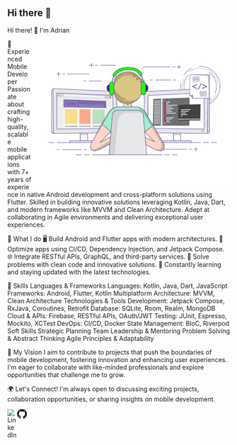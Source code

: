 ## Hi there 👋

Hi there! 👋 I'm Adrian
<img align="right" alt="GIF" src="https://github.com/a7asoft/a7asoft/blob/d564791b1a6b924236e2c2011c8542020e815797/assets/coding-freak.gif" width="450" height="340" />

🚀 Experienced Mobile Developer
Passionate about crafting high-quality, scalable mobile applications with 7+ years of experience in native Android development and cross-platform solutions using Flutter. Skilled in building innovative solutions leveraging Kotlin, Java, Dart, and modern frameworks like MVVM and Clean Architecture. Adept at collaborating in Agile environments and delivering exceptional user experiences.

📌 What I do
🖥️ Build Android and Flutter apps with modern architectures.
🚀 Optimize apps using CI/CD, Dependency Injection, and Jetpack Compose.
🌐 Integrate RESTful APIs, GraphQL, and third-party services.
🔧 Solve problems with clean code and innovative solutions.
🌱 Constantly learning and staying updated with the latest technologies.


🔧 Skills
Languages & Frameworks
Languages: Kotlin, Java, Dart, JavaScript
Frameworks: Android, Flutter, Kotlin Multiplatform
Architecture: MVVM, Clean Architecture
Technologies & Tools
Development: Jetpack Compose, RxJava, Coroutines, Retrofit
Database: SQLite, Room, Realm, MongoDB
Cloud & APIs: Firebase, RESTful APIs, OAuth/JWT
Testing: JUnit, Espresso, Mockito, XCTest
DevOps: CI/CD, Docker
State Management: BloC, Riverpod
Soft Skills
Strategic Planning
Team Leadership & Mentoring
Problem Solving & Abstract Thinking
Agile Principles & Adaptability

🎯 My Vision
I aim to contribute to projects that push the boundaries of mobile development, fostering innovation and enhancing user experiences. I'm eager to collaborate with like-minded professionals and explore opportunities that challenge me to grow.

🌍 Let's Connect!
I'm always open to discussing exciting projects, collaboration opportunities, or sharing insights on mobile development.

<img align="left" alt="LinkedIn" width="22px" src="https://cdn.jsdelivr.net/npm/simple-icons@v3/icons/linkedin.svg" />
<img align="left" alt="GitHub" width="22px" src="https://raw.githubusercontent.com/github/explore/78df643247d429f6cc873026c0622819ad797942/topics/github/github.png" />

<br /> <br />


